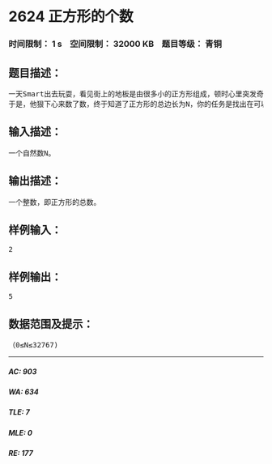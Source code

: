 # 2624 正方形的个数   
### 时间限制： 1 s&nbsp;&nbsp;&nbsp;&nbsp;空间限制： 32000 KB&nbsp;&nbsp;&nbsp;&nbsp;题目等级： 青铜  
## 题目描述：  

<pre>
一天Smart出去玩耍，看见街上的地板是由很多小的正方形组成，顿时心里突发奇想想要总结一下到底有多少正方形……
于是，他狠下心来数了数，终于知道了正方形的总边长为N，你的任务是找出在可以组成的每个至少边长为1的正方形的个数。
</pre>
  
  
## 输入描述：  

<pre>
一个自然数N。
</pre>
  
  
## 输出描述：  

<pre>
一个整数，即正方形的总数。
</pre>
  
  
## 样例输入：  

<pre>
2
</pre>
  
  
## 样例输出：  

<pre>
5
</pre>
  
  
## 数据范围及提示：  

<pre>
（0≤N≤32767)
</pre>
  
  
***  

##### AC: 903  
##### WA: 634  
##### TLE: 7  
##### MLE: 0  
##### RE: 177  
